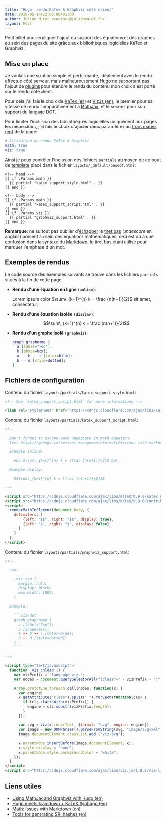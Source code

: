 ```yaml
---
title: "Hugo: rendu KaTex & Graphviz côté client"
date: 2018-05-14T22:05:00+01:00
author: Julien Muret <contact@julienmuret.fr>
layout: Post
---
```


Petit billet pour expliquer l'ajout du support des équations et des graphes au
sein des pages du site grâce aux bibliothèques logicielles KaTex et Graphviz.

<!-- more -->

## Mise en place

Je voulais une solution simple et performante, idéalement avec le rendu effectué
côté serveur, mais malheureusement [Hugo] ne supportant pas l'ajout de [plugins]
pour étendre le rendu du contenu mon choix s'est porté sur le rendu côté client.

Pour cela j'ai fais le choix de [KaTex (en)] et [Viz.js (en)], le premier pour
sa vitesse de rendu comparativement à [MathJax], et le second pour son support
du langage [DOT].

Pour limiter l'inclusion des bibliothèques logicielles uniquement aux pages les
nécessitant, j'ai fais le choix d'ajouter deux paramètres au [front matter (en)]
de la page:

```yaml
# Activation du rendu KaTex & Graphviz
math: true
viz: true
```

Ainsi je peux contrôler l'inclusion des fichiers `partials` au moyen de ce bout
de [template] placé dans le fichier `layouts/_default/baseof.html`:

```go-html-template
<!-- head -->
{{ if .Params.math }}
  {{ partial "katex_support_style.html" . }}
{{ end }}

<!-- body -->
{{ if .Params.math }}
  {{ partial "katex_support_script.html" . }}
{{ end }}
{{ if .Params.viz }}
  {{ partial "graphviz_support.html" . }}
{{ end }}
```

__Remarque__: ne surtout pas oublier d'[échapper] le [tiret bas] (_undescore_
en anglais) présent au sein des équations mathématiques, ceci est dû à une
confusion dans la syntaxe du [Markdown], le tiret bas étant utilisé pour marquer
l'emphase d'un mot.

## Exemples de rendus

Le code source des exemples suivants se trouve dans les fichiers `partials`
situés à la fin de cette page.

- __Rendu d'une équation en ligne `(inline)`__:

    Lorem ipsum dolor $\sum\_{k=1}^{n} k = \frac {n(n+1)}{2}$ sit amet,
    consectetur.

- __Rendu d'une équation isolée `(display)`__:

    $$\sum\_{k=1}^{n} k = \frac {n(n+1)}{2}$$

- __Rendu d'un graphe isolé `(graphviz)`__:

    ```dot
    graph graphname {
      a [label="Foo"];
      b [shape=box];
      a -- b -- c [color=blue];
      b -- d [style=dotted];
    }
    ```

## Fichiers de configuration

Contenu du fichier `layouts/partials/katex_support_style.html`:

```html
<!-- See `katex_support_script.html` for more informations -->

<link rel="stylesheet" href="https://cdnjs.cloudflare.com/ajax/libs/KaTeX/0.9.0/katex.min.css" integrity="sha384-TEMocfGvRuD1rIAacqrknm5BQZ7W7uWitoih+jMNFXQIbNl16bO8OZmylH/Vi/Ei" crossorigin="anonymous">
```

Contenu du fichier `layouts/partials/katex_support_script.html`:

```html
<!--

  Don't forget to escape each undescore in math equation.
  See: https://gohugo.io/content-management/formats/#issues-with-markdown

  Example inline:

    Foo $\sum\_{k=1}^{n} k = \frac {n(n+1)}{2}$ bar.

  Example diplay:

    $$\sum\_{k=1}^{n} k = \frac {n(n+1)}{2}$$

-->

<script src="https://cdnjs.cloudflare.com/ajax/libs/KaTeX/0.9.0/katex.min.js" integrity="sha384-jmxIlussZWB7qCuB+PgKG1uLjjxbVVIayPJwi6cG6Zb4YKq0JIw+OMnkkEC7kYCq" crossorigin="anonymous"></script>
<script src="https://cdnjs.cloudflare.com/ajax/libs/KaTeX/0.9.0/contrib/auto-render.min.js" integrity="sha384-IiI65aU9ZYub2MY9zhtKd1H2ps7xxf+eb2YFG9lX6uRqpXCvBTOidPRCXCrQ++Uc" crossorigin="anonymous"></script>
<script>
  renderMathInElement(document.body, {
    delimiters: [
        {left: "$$", right: "$$", display: true},
        {left: "$", right: "$", display: false}
      ]
    }
  );
</script>
```

Contenu du fichier `layouts/partials/graphviz_support.html`:

```html
<!--

  CSS:

    .viz-svg {
      margin: auto;
      display: block;
      max-width: 100%;
    }

  Example:

    ```viz-dot
    graph graphname {
      a [label="Foo"];
      b [shape=box];
      a -- b -- c [color=blue];
      b -- d [style=dotted];
    }
    ```

-->

<script type="text/javascript">
  function _viz_onload () {
    var vizPrefix = "language-viz-";
    var nodes = document.querySelectorAll("[class^=" + vizPrefix + "]");

    Array.prototype.forEach.call(nodes, function(x) {
      var engine;
      x.getAttribute("class").split(" ").forEach(function(cls) {
        if (cls.startsWith(vizPrefix)) {
          engine = cls.substr(vizPrefix.length);
        }
      });

      var svg = Viz(x.innerText, {format: "svg", engine: engine});
      var image = new DOMParser().parseFromString(svg, "image/svg+xml");
      image.documentElement.classList.add ("viz-svg");

      x.parentNode.insertBefore(image.documentElement, x);
      x.style.display = 'none';
      x.parentNode.style.backgroundColor = "white";
    });
  }
</script>
<script src="https://cdnjs.cloudflare.com/ajax/libs/viz.js/1.8.2/viz-lite.js" integrity="sha384-7I9CqnucKexw7RtAdviz5UzxKS2JQk7Ntdwol3AhvZ+eOPeR3mRmNPkETnm2HWy/" crossorigin="anonymous" async onload="_viz_onload()"></script>
```

## Liens utiles

- [Using MathJax and Graphviz with Hugo (en)]
- [Hugo meets kramdown + KaTeX #gohugo (en)]
- [Math: Issues with Markdown (en)]
- [Tools for generating SRI hashes (en)]

<!-- Liens -->

[Hugo]: https://fr.wikipedia.org/wiki/Hugo_(logiciel)
[plugins]: https://fr.wikipedia.org/wiki/Plugin
[KaTex (en)]: https://khan.github.io/KaTeX/
[Viz.js (en)]: https://github.com/mdaines/viz.js/
[MathJax]: https://fr.wikipedia.org/wiki/MathJax
[DOT]: https://fr.wikipedia.org/wiki/DOT_(langage)
[front matter (en)]: https://gohugo.io/content-management/front-matter/
[template]: https://fr.wikipedia.org/wiki/Gabarit_(mise_en_page)
[échapper]: https://fr.wikipedia.org/wiki/Caract%C3%A8re_d%27%C3%A9chappement
[tiret bas]: https://fr.wikipedia.org/wiki/Tiret_bas
[Markdown]: https://fr.wikipedia.org/wiki/Markdown
[Using MathJax and Graphviz with Hugo (en)]: https://zhoumingjun.github.io/2017/03/10/using-mathjax-and-graphviz-with-hugo/
[Hugo meets kramdown + KaTeX #gohugo (en)]: https://takuti.me/note/hugo-kramdown-and-katex/
[Math: Issues with Markdown (en)]: https://gohugo.io/content-management/formats/#issues-with-markdown
[Tools for generating SRI hashes (en)]: https://developer.mozilla.org/en-US/docs/Web/Security/Subresource_Integrity#Tools_for_generating_SRI_hashes
